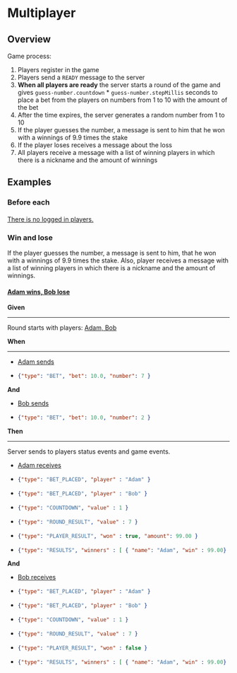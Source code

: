# Multiplayer

## Overview

Game process:

1. Players register in the game
2. Players send a `READY` message to the server 
3. __When all players are ready__ the server starts a round of the game and gives `guess-number.countdown` * `guess-number.stepMillis` seconds to place a bet from the players on numbers from 1 to 10 with the amount of the bet 
4. After the time expires, the server generates a random number from 1 to 10 
5. If the player guesses the number, a message is sent to him that he won with a winnings of 9.9 times the stake 
6. If the player loses receives a message about the loss 
7. All players receive a message with a list of winning players in which there is a nickname and the amount of winnings

## Examples

### Before each

#### [ ](- "before")

[There is no logged in players.](- "logoutAll()")

### Win and lose

If the player guesses the number, a message is sent to him, that he won with a winnings of 9.9 times the stake.
Also, player receives a message with a list of winning players in which there is a nickname and the amount of winnings.

#### [Adam wins, Bob lose](-)

__Given__

---

Round starts with players: [Adam, Bob](- "startRoundFor(#TEXT)")

__When__

---

- [Adam sends]
-   ```json
    {"type": "BET", "bet": 10.0, "number": 7 }
    ```
  
__And__

- [Bob sends]
-   ```json
    {"type": "BET", "bet": 10.0, "number": 2 }
    ```

__Then__

---

Server sends to players status events and game events.

- [Adam receives]
-   ```json
    {"type": "BET_PLACED", "player" : "Adam" }
    ```    
-   ```json
    {"type": "BET_PLACED", "player" : "Bob" }
    ```      
-   ```json
    {"type": "COUNTDOWN", "value" : 1 }
    ```
-   ```json
    {"type": "ROUND_RESULT", "value" : 7 }
    ```
-   ```json
    {"type": "PLAYER_RESULT", "won" : true, "amount": 99.00 }
    ```  
-   ```json
    {"type": "RESULTS", "winners" : [ { "name": "Adam", "win" : 99.00} ] }
    ```

__And__

- [Bob receives]
-   ```json
    {"type": "BET_PLACED", "player" : "Adam" }
    ```    
-   ```json
    {"type": "BET_PLACED", "player" : "Bob" }
    ```      
-   ```json
    {"type": "COUNTDOWN", "value" : 1 }
    ```
-   ```json
    {"type": "ROUND_RESULT", "value" : 7 }
    ```
-   ```json
    {"type": "PLAYER_RESULT", "won" : false }
    ```  
-   ```json
    {"type": "RESULTS", "winners" : [ { "name": "Adam", "win" : 99.00} ] }
    ```

[Adam sends]: - "e:mq-send=Adam"
[Adam receives]: - "e:mq-check=Adam awaitAtMostSec=3 contains=any-order"
[Bob sends]: - "e:mq-send=Bob"
[Bob receives]: - "e:mq-check=Bob awaitAtMostSec=3 contains=any-order"